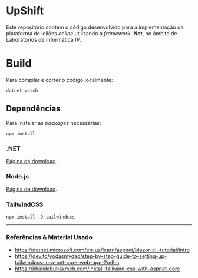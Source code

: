 # UpShift

Este repositório contem o código desenvolvido para a implementação da plataforma de leilões *online* utilizando a *framework* **.Net**, no âmbito de Laboratórios de Informática *IV*.

# Build

Para compilar e correr o código localmente:
```
dotnet watch
```

## Dependências

Para instalar as *packages* necessárias:

```
npm install
```

### .NET

[Página de download](https://dotnet.microsoft.com/pt-br/download).

### Node.js

[Página de download](https://nodejs.org/en/download).

### TailwindCSS

```
npm install -D tailwindcss
```

---

### Referências & Material Usado

* https://dotnet.microsoft.com/en-us/learn/aspnet/blazor-cli-tutorial/intro
* https://dev.to/yodasmydad/step-by-step-guide-to-setting-up-tailwindcss-in-a-net-core-web-app-2m9m
* https://khalidabuhakmeh.com/install-tailwind-css-with-aspnet-core
